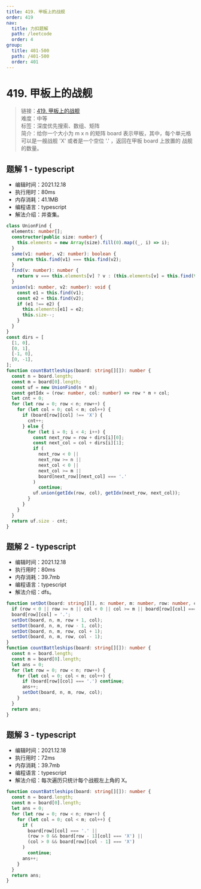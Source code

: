 ```yaml
---
title: 419. 甲板上的战舰
order: 419
nav:
  title: 力扣题解
  path: /leetcode
  order: 4
group:
  title: 401-500
  path: /401-500
  order: 401
---
```


# 419. 甲板上的战舰

> 链接：[419. 甲板上的战舰](https://leetcode-cn.com/problems/battleships-in-a-board/)  
> 难度：中等  
> 标签：深度优先搜索、数组、矩阵  
> 简介：给你一个大小为 m x n 的矩阵 board 表示甲板，其中，每个单元格可以是一艘战舰 'X' 或者是一个空位 '.' ，返回在甲板 board 上放置的 战舰 的数量。

## 题解 1 - typescript

- 编辑时间：2021.12.18
- 执行用时：80ms
- 内存消耗：41.1MB
- 编程语言：typescript
- 解法介绍：并查集。

```typescript
class UnionFind {
  elements: number[];
  constructor(public size: number) {
    this.elements = new Array(size).fill(0).map((_, i) => i);
  }
  same(v1: number, v2: number): boolean {
    return this.find(v1) === this.find(v2);
  }
  find(v: number): number {
    return v === this.elements[v] ? v : (this.elements[v] = this.find(this.elements[v]));
  }
  union(v1: number, v2: number): void {
    const e1 = this.find(v1);
    const e2 = this.find(v2);
    if (e1 !== e2) {
      this.elements[e1] = e2;
      this.size--;
    }
  }
}
const dirs = [
  [1, 0],
  [0, 1],
  [-1, 0],
  [0, -1],
];
function countBattleships(board: string[][]): number {
  const n = board.length;
  const m = board[0].length;
  const uf = new UnionFind(n * m);
  const getIdx = (row: number, col: number) => row * m + col;
  let cnt = 0;
  for (let row = 0; row < n; row++) {
    for (let col = 0; col < m; col++) {
      if (board[row][col] !== 'X') {
        cnt++;
      } else {
        for (let i = 0; i < 4; i++) {
          const next_row = row + dirs[i][0];
          const next_col = col + dirs[i][1];
          if (
            next_row < 0 ||
            next_row >= n ||
            next_col < 0 ||
            next_col >= m ||
            board[next_row][next_col] === '.'
          )
            continue;
          uf.union(getIdx(row, col), getIdx(next_row, next_col));
        }
      }
    }
  }
  return uf.size - cnt;
}
```

## 题解 2 - typescript

- 编辑时间：2021.12.18
- 执行用时：80ms
- 内存消耗：39.7mb
- 编程语言：typescript
- 解法介绍：dfs。

```typescript
function setDot(board: string[][], n: number, m: number, row: number, col: number): void {
  if (row < 0 || row >= n || col < 0 || col >= m || board[row][col] === '.') return;
  board[row][col] = '.';
  setDot(board, n, m, row + 1, col);
  setDot(board, n, m, row - 1, col);
  setDot(board, n, m, row, col + 1);
  setDot(board, n, m, row, col - 1);
}
function countBattleships(board: string[][]): number {
  const n = board.length;
  const m = board[0].length;
  let ans = 0;
  for (let row = 0; row < n; row++) {
    for (let col = 0; col < m; col++) {
      if (board[row][col] === '.') continue;
      ans++;
      setDot(board, n, m, row, col);
    }
  }
  return ans;
}
```

## 题解 3 - typescript

- 编辑时间：2021.12.18
- 执行用时：72ms
- 内存消耗：39.7mb
- 编程语言：typescript
- 解法介绍：每次遍历只统计每个战舰左上角的 X。

```typescript
function countBattleships(board: string[][]): number {
  const n = board.length;
  const m = board[0].length;
  let ans = 0;
  for (let row = 0; row < n; row++) {
    for (let col = 0; col < m; col++) {
      if (
        board[row][col] === '.' ||
        (row > 0 && board[row - 1][col] === 'X') ||
        (col > 0 && board[row][col - 1] === 'X')
      )
        continue;
      ans++;
    }
  }
  return ans;
}
```

